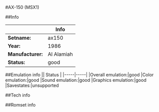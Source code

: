 #AX-150 (MSX1)

##Info

||Info|
|-----|-----|
|**Setname:**|ax150
|**Year:**|1986
|**Manufacturer:**|Al Alamiah
|**Status:**|good

##Emulation info
|| Status |
|-----|-----|
|Overall emulation:|good
|Color emulation:|good
|Sound emulation:|good
|Graphics emulation:|good
|Savestates:|unsupported

##Tech info

##Romset info

<!--- START OF EDITED COMMENT DO NOT TOUCH TEXT ABOVE-->

